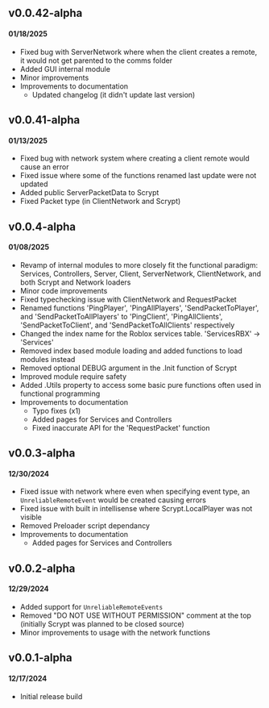 ## v0.0.42-alpha
#### 01/18/2025
* Fixed bug with ServerNetwork where when the client creates a remote, it would not get parented to the comms folder
* Added GUI internal module
* Minor improvements
* Improvements to documentation
    * Updated changelog (it didn't update last version)

## v0.0.41-alpha
#### 01/13/2025
* Fixed bug with network system where creating a client remote would cause an error
* Fixed issue where some of the functions renamed last update were not updated
* Added public ServerPacketData to Scrypt
* Fixed Packet type (in ClientNetwork and Scrypt)

## v0.0.4-alpha
#### 01/08/2025
* Revamp of internal modules to more closely fit the functional paradigm: Services, Controllers, Server, Client, ServerNetwork, ClientNetwork, and both Scrypt and Network loaders
* Minor code improvements
* Fixed typechecking issue with ClientNetwork and RequestPacket
* Renamed functions 'PingPlayer', 'PingAllPlayers', 'SendPacketToPlayer', and 'SendPacketToAllPlayers' to 'PingClient', 'PingAllClients', 'SendPacketToClient', and 'SendPacketToAllClients' respectively
* Changed the index name for the Roblox services table. 'ServicesRBX' -> 'Services'
* Removed index based module loading and added functions to load modules instead
* Removed optional DEBUG argument in the .Init function of Scrypt
* Improved module require safety
* Added .Utils property to access some basic pure functions often used in functional programming
* Improvements to documentation
    * Typo fixes (x1)
    * Added pages for Services and Controllers
    * Fixed inaccurate API for the 'RequestPacket' function

## v0.0.3-alpha
#### 12/30/2024
* Fixed issue with network where even when specifying event type, an `UnreliableRemoteEvent` would be created causing errors
* Fixed issue with built in intellisense where Scrypt.LocalPlayer was not visible
* Removed Preloader script dependancy
* Improvements to documentation
    * Added pages for Services and Controllers

## v0.0.2-alpha
#### 12/29/2024
* Added support for `UnreliableRemoteEvents`
* Removed "DO NOT USE WITHOUT PERMISSION" comment at the top (initially Scrypt was planned to be closed source)
* Minor improvements to usage with the network functions

## v0.0.1-alpha
#### 12/17/2024
* Initial release build